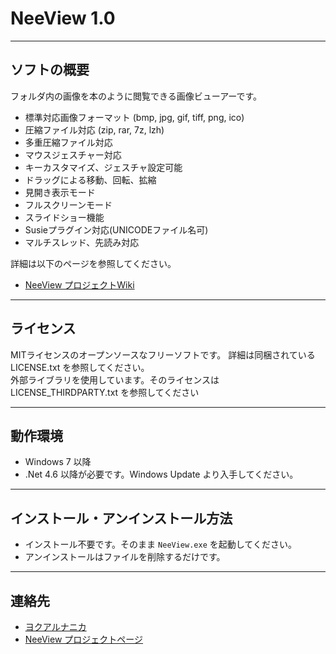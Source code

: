 # NeeView 1.0

------------
ソフトの概要
------------

  フォルダ内の画像を本のように閲覧できる画像ビューアーです。

  * 標準対応画像フォーマット (bmp, jpg, gif, tiff, png, ico)
  * 圧縮ファイル対応 (zip, rar, 7z, lzh)
  * 多重圧縮ファイル対応
  * マウスジェスチャー対応
  * キーカスタマイズ、ジェスチャ設定可能
  * ドラッグによる移動、回転、拡縮
  * 見開き表示モード
  * フルスクリーンモード
  * スライドショー機能
  * Susieプラグイン対応(UNICODEファイル名可)
  * マルチスレッド、先読み対応

  詳細は以下のページを参照してください。
  
  * [NeeView プロジェクトWiki](https://bitbucket.org/neelabo/neeview/wiki/)

------------
ライセンス
------------

  MITライセンスのオープンソースなフリーソフトです。
  詳細は同梱されている LICENSE.txt を参照してください。  
  外部ライブラリを使用しています。そのライセンスは LICENSE_THIRDPARTY.txt を参照してください

----------
動作環境
----------

  * Windows 7 以降
  * .Net 4.6 以降が必要です。Windows Update より入手してください。


-------------------------------
インストール・アンインストール方法
-------------------------------

  * インストール不要です。そのまま `NeeView.exe` を起動してください。  
  * アンインストールはファイルを削除するだけです。


----------
連絡先
----------

  * [ヨクアルナニカ](http://yokuarunanika.blogspot.jp/p/soft.html)
  * [NeeView プロジェクトページ](https://bitbucket.org/neelabo/neeview/)